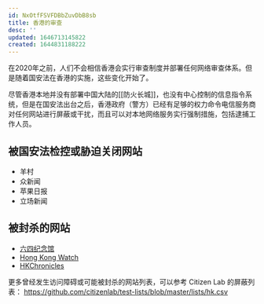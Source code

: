 ```yaml
---
id: NxOtfFSVFDBbZuvDbB8sb
title: 香港的审查
desc: ''
updated: 1646713145822
created: 1644831188222
---
```


在2020年之前，人们不会相信香港会实行审查制度并部署任何网络审查体系。但是随着国安法在香港的实施，这些变化开始了。

尽管香港本地并没有部署中国大陆的[[防火长城]]，也没有中心控制的信息指令系统，但是在国安法出台之后，香港政府（警方）已经有足够的权力命令电信服务商对任何网站进行屏蔽或干扰，而且可以对本地网络服务实行强制措施，包括逮捕工作人员。

## 被国安法检控或胁迫关闭网站

- 羊村
- 众新闻
- 苹果日报
- 立场新闻

## 被封杀的网站

- [六四纪念馆](https://8964museum.com/)
- [Hong Kong Watch](https://www.hongkongwatch.org/)
- [HKChronicles](https://hkchronicles.com/)

更多曾经发生访问障碍或可能被封杀的网站列表，可以参考 Citizen Lab 的屏蔽列表： https://github.com/citizenlab/test-lists/blob/master/lists/hk.csv
